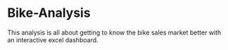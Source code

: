 # Bike-Analysis
This analysis is all about getting to know the bike sales market better with an interactive excel dashboard.
